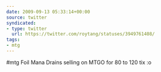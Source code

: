 ```yaml
---
date: 2009-09-13 05:33:14+00:00
source: twitter
syndicated:
- type: twitter
  url: https://twitter.com/roytang/statuses/3949761408/
tags:
- mtg
---
```


#mtg Foil Mana Drains selling on MTGO for 80 to 120 tix :o